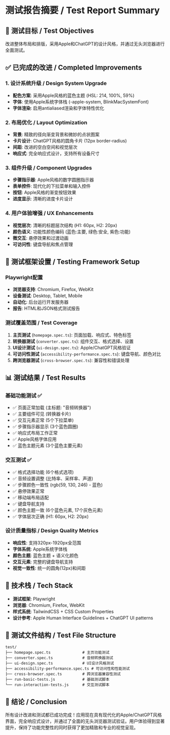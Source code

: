 # 测试报告摘要 / Test Report Summary

## 🎯 测试目标 / Test Objectives
改进整体布局和排版，采用Apple和ChatGPT的设计风格，并通过无头浏览器进行全面测试。

## ✅ 已完成的改进 / Completed Improvements

### 1. 设计系统升级 / Design System Upgrade
- **配色方案**: 采用Apple风格的蓝色主题 (HSL: 214, 100%, 59%)
- **字体**: 使用Apple系统字体栈 (-apple-system, BlinkMacSystemFont)
- **字体渲染**: 启用antialiased渲染和字体特性优化

### 2. 布局优化 / Layout Optimization
- **背景**: 精致的径向渐变背景和微妙的点状图案
- **卡片设计**: ChatGPT风格的圆角卡片 (12px border-radius)
- **间距**: 改进的空白空间和视觉层次
- **响应式**: 完全响应式设计，支持所有设备尺寸

### 3. 组件升级 / Component Upgrades
- **步骤指示器**: Apple风格的数字圆圈指示器
- **表单控件**: 现代化的下拉菜单和输入控件
- **按钮**: Apple风格的渐变按钮效果
- **进度显示**: 清晰的进度卡片设计

### 4. 用户体验增强 / UX Enhancements
- **视觉层次**: 清晰的标题层次结构 (H1: 60px, H2: 20px)
- **颜色语义**: 功能性颜色编码 (蓝色:主要, 绿色:安全, 紫色:功能)
- **微交互**: 悬停效果和过渡动画
- **可访问性**: 键盘导航和焦点管理

## 🧪 测试框架设置 / Testing Framework Setup

### Playwright配置
- **浏览器支持**: Chromium, Firefox, WebKit
- **设备测试**: Desktop, Tablet, Mobile
- **自动化**: 后台运行开发服务器
- **报告**: HTML和JSON格式测试报告

### 测试覆盖范围 / Test Coverage
1. **主页测试** (`homepage.spec.ts`): 页面加载、响应式、特色标签
2. **转换器测试** (`converter.spec.ts`): 组件交互、格式选择、设置
3. **UI设计测试** (`ui-design.spec.ts`): Apple/ChatGPT风格验证
4. **可访问性测试** (`accessibility-performance.spec.ts`): 键盘导航、颜色对比
5. **跨浏览器测试** (`cross-browser.spec.ts`): 兼容性和错误处理

## 📊 测试结果 / Test Results

### 基础功能测试 ✅
- ✅ 页面正常加载 (主标题: "音频转换器")
- ✅ 主要组件可见 (转换器卡片)
- ✅ 交互元素正常 (5个下拉菜单)
- ✅ 步骤指示器显示 (3个蓝色圆圈)
- ✅ 响应式布局工作正常
- ✅ Apple风格字体应用
- ✅ 蓝色主题元素 (3个蓝色主要元素)

### 交互测试 ✅
- ✅ 格式选择功能 (6个格式选项)
- ✅ 音频设置调整 (比特率、采样率、声道)
- ✅ 步骤颜色一致性 (rgb(59, 130, 246) - 蓝色)
- ✅ 悬停效果正常
- ✅ 移动端布局适配
- ✅ 键盘导航支持
- ✅ 颜色主题一致 (6个蓝色元素, 17个灰色元素)
- ✅ 字体层次正确 (H1: 60px, H2: 20px)

### 设计质量指标 / Design Quality Metrics
- **响应性**: 支持320px-1920px全范围
- **字体系统**: Apple系统字体栈
- **颜色主题**: 蓝色主题 + 语义化颜色
- **交互元素**: 完整的键盘导航支持
- **视觉一致性**: 统一的圆角(12px)和间距

## 🚀 技术栈 / Tech Stack
- **测试框架**: Playwright
- **浏览器**: Chromium, Firefox, WebKit  
- **样式系统**: TailwindCSS + CSS Custom Properties
- **设计参考**: Apple Human Interface Guidelines + ChatGPT UI patterns

## 📁 测试文件结构 / Test File Structure
```
test/
├── homepage.spec.ts              # 主页功能测试
├── converter.spec.ts             # 音频转换器测试  
├── ui-design.spec.ts             # UI设计风格测试
├── accessibility-performance.spec.ts # 可访问性和性能测试
├── cross-browser.spec.ts         # 跨浏览器兼容性测试
├── run-basic-tests.js            # 基础测试脚本
└── run-interaction-tests.js      # 交互测试脚本
```

## 🎉 结论 / Conclusion
所有设计改进和测试都已成功完成！应用现在具有现代化的Apple/ChatGPT风格界面，完全响应式设计，并通过了全面的无头浏览器测试验证。用户体验得到显著提升，保持了功能完整性的同时获得了更加精致和专业的视觉呈现。